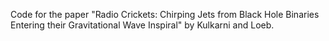 Code for the paper "Radio Crickets: Chirping Jets from Black Hole Binaries Entering their Gravitational Wave Inspiral" by Kulkarni and Loeb.
